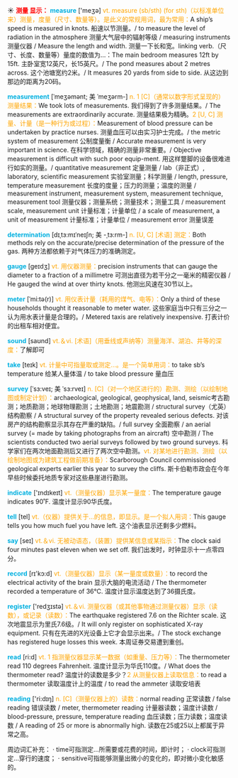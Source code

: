 ☀ <font color="red">**测量 显示：**</font>
<font color="sky blue">**measure**</font> ['meӡə] 
<font color="orange">vt. measure (sb/sth) (for sth)（以标准单位来）测量，度量（尺寸、数量等）。是此义的常规用词，最为常用：</font>A ship’s speed is measured in knots. 船速以节测量。/ to measure the level of radiation in the atmosphere 测量大气层中的辐射等级 / measuring instruments 测量仪器 / Measure the length and width. 测量一下长和宽。linking verb.（尺寸、长度、数量等）量度的数值为…：</font>The main bedroom measures 12ft by 15ft. 主卧室宽12英尺，长15英尺。/ The pond measures about 2 metres across. 这个池塘宽约2米。/ It measures 20 yards from side to side. 从这边到那边的距离为20码。
                      
<font color="sky blue">**measurement**</font> [ˈmeʒəmənt; 美 ˈmeʒərm-]
<font color="orange">n. 1 [C]（通常以数字形式呈现的）测量结果：</font>We took lots of measurements. 我们得到了许多测量结果。/ The measurements are extraordinarily accurate. 测量结果极为精确。<font color="orange">2 [U, C] 测量、计量（是一种行为或过程）：</font>Measurement of blood pressure can be undertaken by practice nurses. 测量血压可以由实习护士完成。/ the metric system of measurement 公制度量衡 / Accurate measurement is very important in science. 在科学领域，精确的测量非常重要。/ Objective measurement is difficult with such poor equip-ment. 用这样蹩脚的设备很难进行如实的测量。/ quantitative measurement 定量测量 / lab（非正式）, laboratory, scientific measurement 实验室测量；科学测量 / length, pressure, temperature measurement 长度的度量；压力的测量；温度的测量 / measurement instrument, measurement system, measurement technique, measurement tool 测量仪器；测量系统；测量技术；测量工具 / measurement scale, measurement unit 计量标准；计量单位 / a scale of measurement, a unit of measurement 计量标准；计量单位 / measurement error 测量误差
           
<font color="sky blue">**determination**</font> [dɪˌtɜ:mɪˈneɪʃn; 美 -ˌtɜ:rm-]
<font color="orange">n. [U, C] [术语] 测定：</font>Both methods rely on the accurate/precise determination of the pressure of the gas. 两种方法都依赖于对气体压力的准确测定。

<font color="sky blue">**gauge**</font> [geɪdʒ]
<font color="orange">vt. 用仪器测量：</font>precision instruments that can gauge the diameter to a fraction of a millimetre 可测出直径为若干分之一毫米的精密仪器 / He gauged the wind at over thirty knots. 他测出风速在30节以上。
           
<font color="sky blue">**meter**</font> [ˈmi:tə(r)]
<font color="orange">vt. 用仪表计量（耗用的煤气、电等）：</font>Only a third of these households thought it reasonable to meter water. 这些家庭当中只有三分之一认为用水表计量是合理的。/ Metered taxis are relatively inexpensive. 打表计价的出租车相对便宜。

<font color="sky blue">**sound**</font> [saʊnd] 
<font color="orange">vt.＆vi. [术语]（用垂线或声纳等）测量海洋、湖泊、井等的深度：</font>了解即可

<font color="sky blue">**take**</font> [teɪk] 
<font color="orange">vt. 计量中可指量取或测定…。是一个简单用词：</font>to take sb’s temperature 给某人量体温 / to take blood pressure 量血压
           
<font color="sky blue">**survey**</font> [ˈsɜ:veɪ; 美 ˈsɜ:rveɪ]
<font color="orange">n. [C]（对一个地区进行的）勘测、测绘（以绘制地图或制定计划）：</font>archaeological, geological, geophysical, land, seismic考古勘测；地质勘测；地球物理勘测；土地勘测；地震勘测 / structural survey（尤英）结构勘察 / A structural survey of the property revealed serious defects. 对该房产的结构勘察显示其存在严重的缺陷。/ full survey 全面勘察 / an aerial survey (= made by taking photographs from an aircraft) 空中勘测 / The scientists conducted two aerial surveys followed by two ground surveys. 科学家们在两次地面勘测后又进行了两次空中勘测。<font color="orange">vt. 对某地进行勘测、测绘（以绘制地图或为建筑工程做前期准备）：</font>Scarborough Council commissioned geological experts earlier this year to survey the cliffs. 斯卡伯勒市政会在今年早些时候委托地质专家对这些悬崖进行勘测。

<font color="sky blue">**indicate**</font> ['ɪndɪkeɪt] 
<font color="orange">vt.（测量仪器）显示某一量度：</font>The temperature gauge indicates 90˚F. 温度计显示90华氏度。

<font color="sky blue">**tell**</font> [tel] 
<font color="orange">vt.（仪器）提供关于…的信息，即显示。是一个拟人用词：</font>This gauge tells you how much fuel you have left. 这个油表显示还剩多少燃料。

<font color="sky blue">**say**</font> [seɪ] 
<font color="orange">vt.＆vi. 无被动语态，（装置）提供某信息或某指示：</font>The clock said four minutes past eleven when we set off. 我们出发时，时钟显示十一点零四分。

<font color="sky blue">**record**</font> [rɪ'kɔ:d] 
<font color="orange">vt.（测量仪器）显示（某一量度或数量）：</font>to record the electrical activity of the brain 显示大脑的电流活动 / The thermometer recorded a temperature of 36℃. 温度计显示温度达到了36摄氏度。

<font color="sky blue">**register**</font> ['redӡɪstə] 
<font color="orange">vt.＆vi. 测量仪器（或其他事物通过测量仪器）显示（读数），或记录（读数）：</font>The earthquake registered 7.6 on the Richter scale. 这次地震显示为里氏7.6级。/ It will only register on sophisticated X-ray equipment. 只有在先进的X光设备上它才会显示出来。/ The stock exchange has registered huge losses this week. 本周证券交易遭到重创。

<font color="sky blue">**read**</font> [ri:d] 
<font color="orange">vt. 1 指测量仪器显示某一数据（如重量、压力等）：</font>The thermometer read 110 degrees Fahrenheit. 温度计显示为华氏110度。/ What does the thermometer read? 温度计的读数是多少？<font color="orange">2 从测量仪器上读取信息：</font>to read a thermometer 读取温度计上的温度 / to read the ammeter 读取安培表

<font color="sky blue">**reading**</font> ['ri:dɪŋ] 
<font color="orange">n. [C]（测量仪器上的）读数：</font>normal reading 正常读数 / false reading 错误读数 / meter, thermometer reading 计量器读数；温度计读数 / blood-pressure, pressure, temperature reading 血压读数；压力读数；温度读数 / A reading of 25 or more is abnormally high. 读数在25或25以上都属于异常之高。

周边词汇补充：
· time可指测定…所需要或花费的时间，即计时；
· clock可指测定…穿行的速度；
· sensitive可指能够测量出微小的变化的，即对微小变化敏感的。
